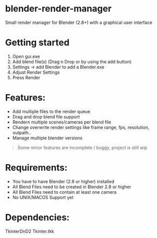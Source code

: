 # blender-render-manager
Small render manager for Blender (2.8+) with a graphical user interface

# Getting started 
1. Open gui.exe
2. Add blend file(s) (Drag n Drop or by using the add button) 
3. Settings -> add Blender to add a Blender.exe
4. Adjust Render Settings 
5. Press Render 
# Features:
- Add multiple files to the render queue
- Drag and drop blend file support
- Rendern multiple scenes/cameras per blend file 
- Change overwrite render settings like frame range, fps, resolution, outpath..
- Manage multiple blender versions
> Some minor features are incomplete / buggy, project is still wip 
# Requirements:
- You have to have Blender (2.8 or higher) installed
- All Blend Files need to be created in Blender 2.8 or higher 
- All Blend Files need to contain at least one camera 
- No UNIX/MACOS Support yet



# Dependencies:
TkinterDnD2
Tkinter.tkk
